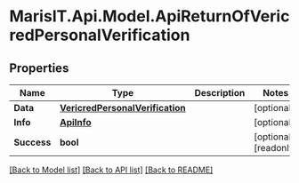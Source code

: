 
# MarisIT.Api.Model.ApiReturnOfVericredPersonalVerification

## Properties

Name | Type | Description | Notes
------------ | ------------- | ------------- | -------------
**Data** | [**VericredPersonalVerification**](VericredPersonalVerification.md) |  | [optional] 
**Info** | [**ApiInfo**](ApiInfo.md) |  | [optional] 
**Success** | **bool** |  | [optional] [readonly] 

[[Back to Model list]](../README.md#documentation-for-models)
[[Back to API list]](../README.md#documentation-for-api-endpoints)
[[Back to README]](../README.md)

